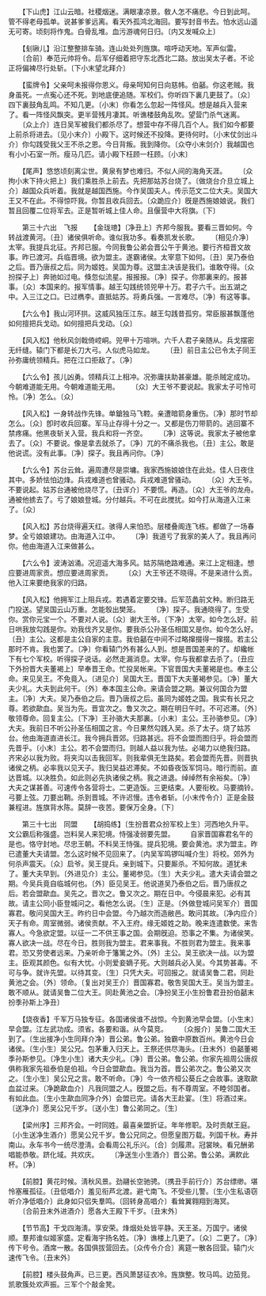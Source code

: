 <!-- { "loadSidebar": true } -->
　　【下山虎】江山云暗。社稷烟迷。满眼凄凉景。敎人怎不痛悲。今日到此呵。管不得老母孤单。说甚爹爹远离。看天外孤鸿北海回。要写封音书去。怕水远山遥无可寄。顷刻将作鬼。白骨乱堆。血污游魂何日归。〔内又发喊众上〕 

　　【刬锹儿】沿江整整排车骑。连山处处列旌旗。喧呼动天地。军声似雷。 
　　〔合前〕奉范元帅将令。后军仔细着把守东北西北二路。放出吴太子者。不论正将偏裨尽行处斩。〔下小末望北拜介〕 

　　【蛮牌令】父亲呵未报得你恩义。母亲呵知何日向慈帏。伯嚭。你这老贼。我身虽死。一点寃心还不死。到地底便追随。军校们。你听四下裏几更鼓了。〔众〕四下裏鼓角乱鸣。不知几更。〔小末〕你看怎么忽起一阵怪风。想是越兵入营来了。看一阵怪风飘突。更半营残月凄其。听谯楼鼓角乱吹。望营门杀气迷离。 
　　〔众上介〕连日吴军被我们都杀尽了。想营中存不得几百个人。我们如今都要上前杀将进去。〔见小末介〕小殿下。这时候还不投降。更待何时。〔小末仗剑出斗介〕你勾践受我父王不杀之恩。今日背叛。我到降你。〔众夺小末剑介〕我越国也有小小石室一所。瘦马几匹。请小殿下枉顾一枉顾。〔小末〕 

　　【尾声】悠悠顷刻离尘世。黄泉有梦也难归。不似人间的海角天涯。 
　　〔众拘小末下持火把上〕我们乘胜杀上前去。先把那姑苏台烧了。〔做烧台介旦立城上介〕越国众兵听着。我就是越国西施。今作吴国夫人。传示范文二位大夫。吴国大王又不在此。不得惊吓我。你暂且收兵回去。〔众跪应介〕旣是西施娘娘说。我们暂且回覆二位将军去。正是暂听城上佳人命。且偃营中大将旗。〔下〕 

　　第三十六出　飞报 
　　【金珑璁】〔净丑上〕齐邦今服我。要看三晋如何。今转战渡黄河。〔丑〕诸侯俱听命。谁似我功多。看奏凯发长歌。 
　　〔相见介净〕太宰。我提兵北征。齐邦已服。今同我鲁公弟会晋公午于黄池。要行齐桓晋文故事。昨已渡河。兵临晋境。欲为盟主。遂霸诸侯。太宰意下如何。〔丑〕吴乃泰伯之后。晋乃唐叔之后。同为姬姓。吴国为尊。这盟主决该是我们。谁敢夺得。〔众扮探子上〕奔驰如过电。倏忽似流星。报报报。〔净〕探子。你那裏来的。报甚事。〔众〕本国来的。报军情事。越王勾践统领兕甲十万。君子六千。出五湖之中。入三江之口。已过檇李。直抵姑苏。将勇兵强。一言难尽。〔净〕有这等事。 

　　【六么令】我山河环拱。这威风独压江东。越王勾践昔孤穷。常臣服甚飘蓬他如何擅把兵戈动。如何擅把兵戈动。〔众〕 

　　【风入松】他秋风剑戟倚崆峒。兕甲十万喧哄。六千人君子亲随从。兵戈摆密无纤缝。辕门下都是长刀大弓。人似虎马如龙。 
　　〔丑〕前日主公已令太子同王孙弥庸统领精兵。把在江口拒敌了。〔净〕 

　　【六么令】孩儿凶勇。领精兵江上相冲。况弥庸扶助甚豪雄。能杀贼定成功。今朝难道能无用。今朝难道能无用。 
　　〔众〕大王爷不要说起。我家太子可怜可怜。〔净〕怎么。〔众〕 

　　【风入松】一身转战作先锋。单鎗独马飞鞚。亲遭暗箭身重伤。〔净〕那时节却怎么。〔众〕卽时收兵回寨。军马止存得十分之一。又都是伤刀带箭的。逃回寨不禁疼痛。他黑夜斩关入营。我兵和将一齐空。 
　　〔净〕这等说。我家太子被他拿去了。〔众〕不要说。像是拿去就杀了。〔净〕兀的不痛杀我也。〔丑〕主公。敢是他说谎。没有此事。〔净〕探子。我且再问你。〔净〕 

　　【六么令】苏台云耸。遍周遭尽是崇墉。我家西施娘娘住在此处。佳人日夜住其中。多娇怯怕边烽。兵戎难道也曾骚动。兵戎难道曾骚动。 
　　〔众〕大王爷。不要说起。姑苏台通被他烧尽了。〔丑诨介〕不要慌。再造。〔众〕大王爷的龙舟。通被他掳去了。亏了娘娘登城。分付越兵。不可在此搅扰。如今打从海道入江来了。〔众〕 

　　【风入松】苏台烧得遍天红。骇得人来怕恐。层楼叠阁连飞栋。都做了一场春梦。全亏娘娘建功。由海道入江中。 
　　〔净〕我道亏了我家的美人了。我且再问你。他由海道入江来做甚么。 

　　【六么令】波涛汹涌。况迢遥大海多风。姑苏隔绝路难通。来江上定相逢。想应要进周家贡。想应要进周家贡。 
　　〔众〕大王爷还不晓得。不是来进什么贡。他入江来要绝我家的归路。 

　　【风入松】他拥军江上阻兵戎。若遇着定要交锋。后军范蠡前文种。断归路无门投送。望吴国云山万重。怎能彀出樊笼。 
　　〔净〕探子。我通晓得了。生受你。赏你元宝一个。不要对人说。〔众〕谢大王爷。〔下净〕太宰。如今怎么好。前日哄我放勾践是你。劝我伐齐又是你。要我杀公孙圣伍相国又是你。如今怎么好。〔丑〕主公。这都是主公自家的主意。我伯嚭在中间不过略撺掇得一撺掇。若主公那时不肯。我也罢了。〔净〕你看辕门外有甚么人到。想是晋国差来的了。却纔帐下有七个军校。听得探子说话。必然走漏消息。太宰。你与我都拿去杀了。〔丑应下外扮晋大夫董褐上〕早奉晋王命。忙投吴帐来。下官晋国大夫董褐是也。奉主公命。来见吴王。不免竟入。〔进见介〕吴国大王。晋国下大夫董褐参见。〔净〕董大夫少礼。大夫到此何干。〔外〕奉本国主公命。来请会盟之期。兼议何国合为盟主。〔净〕大夫。吴乃泰伯之后。晋乃唐叔之后。虽同为姬姓之国。我实有长兄之尊。若欲歃血。吴当为先。晋宜次之。鲁又次之。期在明日午时。不可迟滞。〔外〕敬领尊命。回复主公。〔下净〕王孙骆大夫那裏。〔小末〕主公。王孙骆参见。〔净〕大夫。我前日不听公孙圣伍相国之言。今日果然勾践入吴。杀了太子。烧了姑苏台。他由海道直进长江。我今拥兵晋郊。归路甚远。将不会盟而图归乎。将会盟而先晋乎。〔小末〕主公。若不会盟而归。则越人益以我为怯。必竭力以绝我归路。齐宋必以我为败。将夹沟以击我回军。则我辈俱无生路矣。若会盟而先晋。则晋执诸侯之柄。必率我以见天子。我归吴益迟滞矣。不如昏夜饭军饲马。暗行而前。直达晋城。以决胜负。如此则必先执诸侯之柄。我之进退。绰绰然有余裕矣。〔净〕大夫之谋甚善。可速传令各营将士。二更造饭。三更结束。人要衔枚。马要摘铃。弓要上弦。刀要出鞘。杀到晋城。不许迟慢。违令者斩。〔小末传令介〕正是金鼓兼程进。旌旗背水陈。莫辞一夜苦。要保万全身。〔下〕 


　　第三十七出　同盟 
　　【胡捣练】〔生扮晋君众扮军校上生〕河西地久升平。文公霸后称强盛。岂料吴人来犯境。恃强凌弱要先盟。 
　　自家晋国寡君名午的是也。恪守封地。尽忠王朝。不料吴王恃强。提兵犯境。要会黄池。求为盟主。昨已遣董大夫请盟。怎么这时候不见回来了。〔内吴军鸣锣叫喊介生〕将校。郊外为何杀声震天。〔众〕启爷。吴王提兵。亲到城下。只要厮杀。不知何故。道犹未了。董大夫早到。〔外进见介〕主公。董褐参见。〔生〕大夫少礼。遣大夫请会盟之期。今吴兵竟自临城何也。〔外〕臣见吴王。他说道吴乃泰伯之后。晋乃唐叔之后。若会盟歃血。吴先之。晋次之。鲁又次之。期在日中。今侵晨来犯。必有其故。请主公同小臣登城问之。看他怎么说。〔生〕正是。〔外做登城问吴军介〕晋国寡君。敬问吴国大王。昨约日中会盟。今乃越次而造敝邑。敢问其故。〔净内应介〕天子有命。周室微弱。诸侯贡献。不入王府。缘无姬姓之助。晚来连遣数使。来吿寡人。今急欲定盟。以征一二不供王事之国。会期旣迫。恐事之不集。为诸侯笑。寡人欲决一战。尽在今日。胜则我为盟主。君来事我。不胜则君为盟主。我来事君。恐又劳使者远来。乃亲听命于籓篱之外。〔外〕主公。吴王欲决一战。以为盟主。臣观其颜色。似有大忧。小则爱妾嫡子死。大则越兵必入吴。今其势甚毒。不可与争。就许先盟。以待其变。〔生〕只凭大夫。可回报之。就请吴鲁二君。同赴黄池之会。〔外〕领命。〔复出对吴王介〕晋国寡君。敬吿吴国大王。吴当为盟主。敢不顺从。就请吴鲁二位大王。同赴黄池之会。〔净扮吴王小生扮鲁君丑扮伯嚭末扮季孙斯上净丑〕 

　　【烧夜香】千军万马独专征。各国诸侯谁不战惊。今到黄池早会盟。〔小生末〕早会盟。江左武功成。须省。各要和谐。从今莫竞。 
　　〔众报介〕吴鲁二国大王到了。〔生出接净小生同拜介净〕晋公弟。鲁公弟。独霸中原数百州。黄池今日会诸侯。〔生小生〕吴公兄。包茅重入归天上。王祭还供尽海头。〔丑末外〕伯嚭董褐季孙斯参见。〔净生小生〕诸大夫少礼。〔净〕晋公弟。鲁公弟。你家先祖周公唐叔俱称我家先祖泰伯是伯祖。今日会盟歃血。我当为首。晋公弟次之。鲁公弟又次之。〔生小生〕吴公兄之言。敢不听命。〔净〕今一依齐桓公葵丘之会故事。速取歃血盆过来。〔净跪歃血介〕凡我同盟之人。旣盟之后。有不尊周室。不睦邻国者。有如此血。〔生小生歃血同净介外〕会盟已完。请各大王赴宴。〔生〕将酒过来。〔送净介〕愿吴公兄千岁。〔送小生〕鲁公弟同之。〔生〕 

　　【梁州序】三邦齐会。一时同姓。最喜亲盟折证。年年修职。及时贡献王庭。〔小生送净生酒介〕愿吴公兄千岁。鲁公兄同之。但愿皇图万载。列国千秋。寿并南山。永车书今一统尽澄淸。会看周公礼乐兴。〔合〕剑履肃。冠裳映。看兄酬弟唱能恭敬。跻化域。共欢庆。 
　　〔净送生小生酒介〕晋公弟。鲁公弟。满飮此杯。〔净〕 

　　【前腔】黄花时候。淸秋风景。劲翮长空驰骋。〔携丑手前行介〕苏台缥缈。堪怜塞雁孤征。〔丑低唱介〕羞见衔芦北渡。避弋南飞。不受些儿警。〔生小生私语窃听介净低唱介〕此身如只侣失羣鸣。〔回转身高唱介〕看耸翼翱翔到海冥。 
　　〔合前丑末外进酒介〕愿各大王殿下千岁。〔丑末外〕 

　　【节节高】干戈四海淸。享安荣。烽烟处处皆平静。天王圣。万国宁。诸侯顺。羣邦谁似姬家盛。定看海宇扬名姓。〔净〕谯楼上几更了。〔众〕二更了。〔净〕传下号令。酒席一散。各国俱拔营回去。〔众传令介合〕离筵一散各回营。辕门火速传飞令。〔丑末外〕 

　　【前腔】楼头鼓角声。已三更。西风萧瑟征衣冷。旌旗整。牧马鸣。边笳竞。凯歌簇处欢声振。三军个个敲金凳。 
